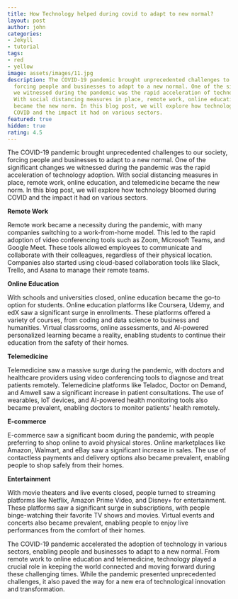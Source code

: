 ```yaml
---
title: How Technology helped during covid to adapt to new normal?
layout: post
author: john
categories:
- Jekyll
- tutorial
tags:
- red
- yellow
image: assets/images/11.jpg
description: The COVID-19 pandemic brought unprecedented challenges to our society,
  forcing people and businesses to adapt to a new normal. One of the significant changes
  we witnessed during the pandemic was the rapid acceleration of technology adoption.
  With social distancing measures in place, remote work, online education, and telemedicine
  became the new norm. In this blog post, we will explore how technology bloomed during
  COVID and the impact it had on various sectors.
featured: true
hidden: true
rating: 4.5
---
```


The COVID-19 pandemic brought unprecedented challenges to our society, forcing people and businesses to adapt to a new normal. One of the significant changes we witnessed during the pandemic was the rapid acceleration of technology adoption. With social distancing measures in place, remote work, online education, and telemedicine became the new norm. In this blog post, we will explore how technology bloomed during COVID and the impact it had on various sectors.

**Remote Work**

Remote work became a necessity during the pandemic, with many companies switching to a work-from-home model. This led to the rapid adoption of video conferencing tools such as Zoom, Microsoft Teams, and Google Meet. These tools allowed employees to communicate and collaborate with their colleagues, regardless of their physical location. Companies also started using cloud-based collaboration tools like Slack, Trello, and Asana to manage their remote teams.

**Online Education**

With schools and universities closed, online education became the go-to option for students. Online education platforms like Coursera, Udemy, and edX saw a significant surge in enrollments. These platforms offered a variety of courses, from coding and data science to business and humanities. Virtual classrooms, online assessments, and AI-powered personalized learning became a reality, enabling students to continue their education from the safety of their homes.

**Telemedicine**

Telemedicine saw a massive surge during the pandemic, with doctors and healthcare providers using video conferencing tools to diagnose and treat patients remotely. Telemedicine platforms like Teladoc, Doctor on Demand, and Amwell saw a significant increase in patient consultations. The use of wearables, IoT devices, and AI-powered health monitoring tools also became prevalent, enabling doctors to monitor patients' health remotely.

**E-commerce**

E-commerce saw a significant boom during the pandemic, with people preferring to shop online to avoid physical stores. Online marketplaces like Amazon, Walmart, and eBay saw a significant increase in sales. The use of contactless payments and delivery options also became prevalent, enabling people to shop safely from their homes.

**Entertainment**

With movie theaters and live events closed, people turned to streaming platforms like Netflix, Amazon Prime Video, and Disney+ for entertainment. These platforms saw a significant surge in subscriptions, with people binge-watching their favorite TV shows and movies. Virtual events and concerts also became prevalent, enabling people to enjoy live performances from the comfort of their homes.

The COVID-19 pandemic accelerated the adoption of technology in various sectors, enabling people and businesses to adapt to a new normal. From remote work to online education and telemedicine, technology played a crucial role in keeping the world connected and moving forward during these challenging times. While the pandemic presented unprecedented challenges, it also paved the way for a new era of technological innovation and transformation.
